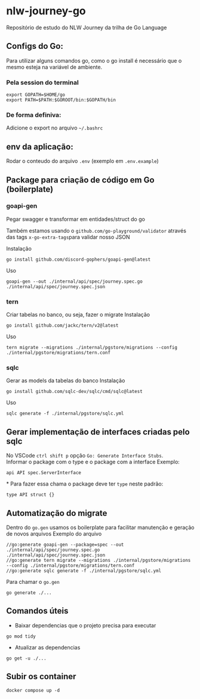 # nlw-journey-go

Repositório de estudo do NLW Journey da trilha de Go Language

## Configs do Go:
Para utilizar alguns comandos go, como o go install é necessário que o mesmo esteja na variável de ambiente.

### Pela session do terminal
```
export GOPATH=$HOME/go
export PATH=$PATH:$GOROOT/bin:$GOPATH/bin
```
### De forma definiva:
Adicione o export no arquivo `~/.bashrc`

## env da aplicação:
Rodar o conteudo do arquivo `.env` (exemplo em `.env.example`)

## Package para criação de código em Go (boilerplate)
### **goapi-gen**  
Pegar swagger e transformar em entidades/struct do go

Também estamos usando o `github.com/go-playground/validator` através das tags `x-go-extra-tags`para validar nosso JSON

Instalação
```
go install github.com/discord-gophers/goapi-gen@latest
```
Uso
```
goapi-gen --out ./internal/api/spec/journey.spec.go ./internal/api/spec/journey.spec.json
```

### **tern**  
Criar tabelas no banco, ou seja, fazer o migrate
Instalação
```
go install github.com/jackc/tern/v2@latest
```
Uso
```
tern migrate --migrations ./internal/pgstore/migrations --config ./internal/pgstore/migrations/tern.conf
```

### **sqlc**  
Gerar as models da tabelas do banco
Instalação
```
go install github.com/sqlc-dev/sqlc/cmd/sqlc@latest
```
Uso
```
sqlc generate -f ./internal/pgstore/sqlc.yml
```

## Gerar implementação de interfaces criadas pelo sqlc
No VSCode `ctrl shift p` opção `Go: Generate Interface Stubs`.  
Informar o package com o type e o package com a interface
Exemplo:
```
api API spec.ServerInterface
```
\* Para fazer essa chama o package deve ter `type` neste padrão: 
```
type API struct {}
```

## Automatização do migrate
Dentro do `go.gen` usamos os boilerplate para facilitar manutenção e geração de novos arquivos
Exemplo do arquivo
```
//go:generate goapi-gen --package=spec --out ./internal/api/spec/journey.spec.go ./internal/api/spec/journey.spec.json
//go:generate tern migrate --migrations ./internal/pgstore/migrations --config ./internal/pgstore/migrations/tern.conf
//go:generate sqlc generate -f ./internal/pgstore/sqlc.yml
```

Para chamar o `go.gen`
```
go generate ./...
```

## Comandos úteis
- Baixar dependencias que o projeto precisa para executar
```
go mod tidy
```
- Atualizar as dependencias
```
go get -u ./...
```

## Subir os container
```
docker compose up -d
```